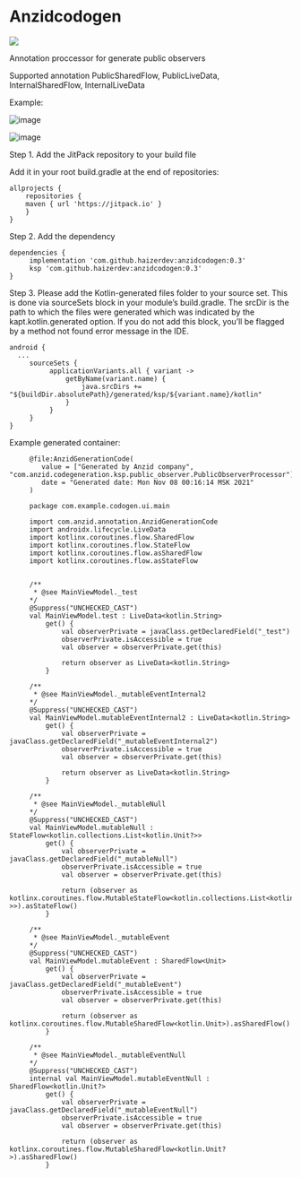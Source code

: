 # Anzidcodogen
[![](https://jitpack.io/v/haizerdev/anzidcodogen.svg)](https://jitpack.io/#haizerdev/anzidcodogen)

Annotation proccessor for generate public observers

Supported annotation PublicSharedFlow, PublicLiveData, InternalSharedFlow, InternalLiveData

Example:

![image](https://user-images.githubusercontent.com/46586567/135762439-e910d9ec-f226-4013-a3f7-76a333c95bdd.png)

![image](https://user-images.githubusercontent.com/46586567/135758163-657b2a5a-19bb-49b4-a1e3-a2b0378895b8.png)


Step 1. Add the JitPack repository to your build file

Add it in your root build.gradle at the end of repositories:

	allprojects {
	    repositories {
		maven { url 'https://jitpack.io' }
	    }
	}
  Step 2. Add the dependency

	dependencies {
	     implementation 'com.github.haizerdev:anzidcodogen:0.3'
	     ksp 'com.github.haizerdev:anzidcodogen:0.3'
	}
	
Step 3. Please add the Kotlin-generated files folder to your source set. 
This is done via sourceSets block in your module’s build.gradle. 
The srcDir is the path to which the files were generated which was indicated by the kapt.kotlin.generated option.
If you do not add this block, you’ll be flagged by a method not found error message in the IDE.

    android {
      ...
         sourceSets {
              applicationVariants.all { variant ->
                  getByName(variant.name) {
                      java.srcDirs += "${buildDir.absolutePath}/generated/ksp/${variant.name}/kotlin"
                  }
              }
         }
    }


Example generated container: 
    
         @file:AnzidGenerationCode(
            value = ["Generated by Anzid company", "com.anzid.codegeneration.ksp.public_observer.PublicObserverProcessor"],
            date = "Generated date: Mon Nov 08 00:16:14 MSK 2021"
         )
    
         package com.example.codogen.ui.main
    
         import com.anzid.annotation.AnzidGenerationCode
         import androidx.lifecycle.LiveData
         import kotlinx.coroutines.flow.SharedFlow
         import kotlinx.coroutines.flow.StateFlow
         import kotlinx.coroutines.flow.asSharedFlow
         import kotlinx.coroutines.flow.asStateFlow
    
    
         /**
          * @see MainViewModel._test
         */
         @Suppress("UNCHECKED_CAST")
         val MainViewModel.test : LiveData<kotlin.String>
             get() {
                 val observerPrivate = javaClass.getDeclaredField("_test")
                 observerPrivate.isAccessible = true
                 val observer = observerPrivate.get(this)
    
                 return observer as LiveData<kotlin.String>
             }
    
         /**
          * @see MainViewModel._mutableEventInternal2
         */
         @Suppress("UNCHECKED_CAST")
         val MainViewModel.mutableEventInternal2 : LiveData<kotlin.String>
             get() {
                 val observerPrivate = javaClass.getDeclaredField("_mutableEventInternal2")
                 observerPrivate.isAccessible = true
                 val observer = observerPrivate.get(this)
    
                 return observer as LiveData<kotlin.String>
             }
    
         /**
          * @see MainViewModel._mutableNull
         */
         @Suppress("UNCHECKED_CAST")
         val MainViewModel.mutableNull : StateFlow<kotlin.collections.List<kotlin.Unit?>>
             get() {
                 val observerPrivate = javaClass.getDeclaredField("_mutableNull")
                 observerPrivate.isAccessible = true
                 val observer = observerPrivate.get(this)
    
                 return (observer as kotlinx.coroutines.flow.MutableStateFlow<kotlin.collections.List<kotlin.Unit?>>).asStateFlow()
             }
    
         /**
          * @see MainViewModel._mutableEvent
         */
         @Suppress("UNCHECKED_CAST")
         val MainViewModel.mutableEvent : SharedFlow<Unit>
             get() {
                 val observerPrivate = javaClass.getDeclaredField("_mutableEvent")
                 observerPrivate.isAccessible = true
                 val observer = observerPrivate.get(this)
    
                 return (observer as kotlinx.coroutines.flow.MutableSharedFlow<kotlin.Unit>).asSharedFlow()
             }
    
         /**
          * @see MainViewModel._mutableEventNull
         */
         @Suppress("UNCHECKED_CAST")
         internal val MainViewModel.mutableEventNull : SharedFlow<kotlin.Unit?>
             get() {
                 val observerPrivate = javaClass.getDeclaredField("_mutableEventNull")
                 observerPrivate.isAccessible = true
                 val observer = observerPrivate.get(this)
    
                 return (observer as kotlinx.coroutines.flow.MutableSharedFlow<kotlin.Unit?>).asSharedFlow()
             }

